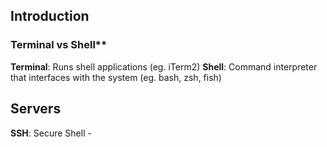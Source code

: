 ## Introduction

### Terminal vs Shell\*\*

**Terminal**: Runs shell applications (eg. iTerm2)
**Shell**: Command interpreter that interfaces with the system (eg. bash, zsh,
fish)

## Servers

**SSH**: Secure Shell -
